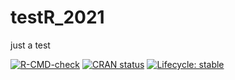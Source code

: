 # testR_2021
just a test


<!-- badges: start -->
[![R-CMD-check](https://github.com/Caleb-Huo/testR_2021/workflows/R-CMD-check/badge.svg)](https://github.com/Caleb-Huo/testR_2021/actions)
[![CRAN status](https://www.r-pkg.org/badges/version/GatorPKG)](https://CRAN.R-project.org/package=GatorPKG)
[![Lifecycle: stable](https://img.shields.io/badge/lifecycle-stable-brightgreen.svg)](https://lifecycle.r-lib.org/articles/stages.html#stable)
<!-- badges: end -->
	
	
